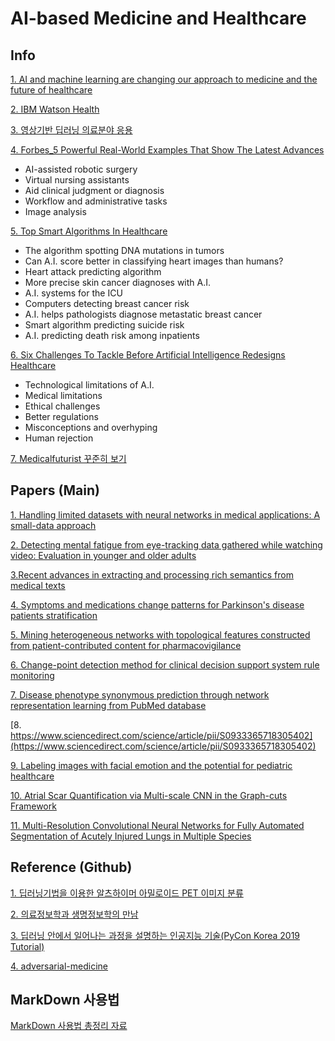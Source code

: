 # AI-based Medicine and Healthcare

## Info
[1. AI and machine learning are changing our approach to medicine and the future of healthcare ](https://www.businessinsider.com/artificial-intelligence-healthcare)

[2. IBM Watson Health](https://www.ibm.com/watson-health/learn/artificial-intelligence-medicine)

[3. 영상기반 딥러닝 의료분야 응용](https://heropy.blog/2017/09/30/markdown/)

[4. Forbes_5 Powerful Real-World Examples That Show The Latest Advances](https://www.forbes.com/sites/bernardmarr/2018/07/27/how-is-ai-used-in-healthcare-5-powerful-real-world-examples-that-show-the-latest-advances/#11d1df3b5dfb)
- AI-assisted robotic surgery
- Virtual nursing assistants
- Aid clinical judgment or diagnosis
- Workflow and administrative tasks
- Image analysis

[5. Top Smart Algorithms In Healthcare](https://medicalfuturist.com/top-ai-algorithms-healthcare/)
- The algorithm spotting DNA mutations in tumors
- Can A.I. score better in classifying heart images than humans?
- Heart attack predicting algorithm
- More precise skin cancer diagnoses with A.I.
- A.I. systems for the ICU
- Computers detecting breast cancer risk
- A.I. helps pathologists diagnose metastatic breast cancer
- Smart algorithm predicting suicide risk
- A.I. predicting death risk among inpatients

[6. Six Challenges To Tackle Before Artificial Intelligence Redesigns Healthcare](https://medicalfuturist.com/six-challenges-to-tackle-before-artificial-intelligence-redesigns-healthcare/)
- Technological limitations of A.I.
- Medical limitations
- Ethical challenges
- Better regulations
- Misconceptions and overhyping
- Human rejection


[7. Medicalfuturist 꾸준히 보기](https://medicalfuturist.com/)

## Papers (Main)
[1. Handling limited datasets with neural networks in medical applications: A small-data approach](https://www.sciencedirect.com/science/article/pii/S0933365716301749)

[2. Detecting mental fatigue from eye-tracking data gathered while watching video: Evaluation in younger and older adults](https://www.sciencedirect.com/science/article/pii/S0933365717306140)

[3.Recent advances in extracting and processing rich semantics from medical texts](https://www.sciencedirect.com/science/article/pii/S093336571830441X)

[4. Symptoms and medications change patterns for Parkinson's disease patients stratification](https://www.sciencedirect.com/science/article/pii/S0933365717305870)

[5. Mining heterogeneous networks with topological features constructed from patient-contributed content for pharmacovigilance](https://www.sciencedirect.com/science/article/pii/S0933365717300374)

[6. Change-point detection method for clinical decision support system rule monitoring](https://www.sciencedirect.com/science/article/pii/S093336571730595X) 

[7. Disease phenotype synonymous prediction through network representation learning from PubMed database](https://www.sciencedirect.com/science/article/pii/S0933365718305827)

[8. https://www.sciencedirect.com/science/article/pii/S0933365718305402](https://www.sciencedirect.com/science/article/pii/S0933365718305402)

[9. Labeling images with facial emotion and the potential for pediatric healthcare](https://www.sciencedirect.com/science/article/pii/S0933365718302598)

[10. Atrial Scar Quantification via Multi-scale CNN in the Graph-cuts Framework](https://www.sciencedirect.com/science/article/pii/S1361841519301355)

[11. Multi-Resolution Convolutional Neural Networks for Fully Automated Segmentation of Acutely Injured Lungs in Multiple Species](https://www.sciencedirect.com/journal/medical-image-analysis)



## Reference (Github)
[1. 딥러닝기법을 이용한 알츠하이머 아밀로이드 PET 이미지 분류](https://github.com/choco9966/Alzheimer-Lab)

[2. 의료정보학과 생명정보학의 만남](https://github.com/biospin/deep_menia)

[3. 딥러닝 안에서 일어나는 과정을 설명하는 인공지능 기술(PyCon Korea 2019 Tutorial)](https://github.com/OpenXAIProject/PyConKorea2019-Tutorials)

[4. adversarial-medicine](https://github.com/sgfin/adversarial-medicine)


## MarkDown 사용법
[MarkDown 사용법 총정리 자료](https://heropy.blog/2017/09/30/markdown/)


